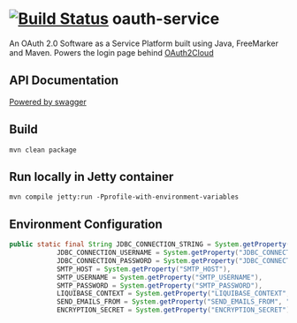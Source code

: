 # [![Build Status](https://travis-ci.org/moodysalem/oauth-service.svg?branch=master)](https://travis-ci.org/moodysalem/oauth-service) oauth-service
An OAuth 2.0 Software as a Service Platform built using Java, FreeMarker and Maven. Powers the login page behind [OAuth2Cloud](https://oauth2cloud.com)

## API Documentation
[Powered by swagger](https://docs.oauth2cloud.com)

## Build
`mvn clean package`

## Run locally in Jetty container
`mvn compile jetty:run -Pprofile-with-environment-variables`

## Environment Configuration

```java
public static final String JDBC_CONNECTION_STRING = System.getProperty("JDBC_CONNECTION_STRING"),
            JDBC_CONNECTION_USERNAME = System.getProperty("JDBC_CONNECTION_USERNAME"),
            JDBC_CONNECTION_PASSWORD = System.getProperty("JDBC_CONNECTION_PASSWORD"),
            SMTP_HOST = System.getProperty("SMTP_HOST"),
            SMTP_USERNAME = System.getProperty("SMTP_USERNAME"),
            SMTP_PASSWORD = System.getProperty("SMTP_PASSWORD"),
            LIQUIBASE_CONTEXT = System.getProperty("LIQUIBASE_CONTEXT", "prod"),
            SEND_EMAILS_FROM = System.getProperty("SEND_EMAILS_FROM", "do-not-reply@oauth2cloud.com"),
            ENCRYPTION_SECRET = System.getProperty("ENCRYPTION_SECRET");
```
